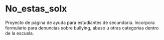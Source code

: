 # No_estas_solx
Proyecto de página de ayuda para estudiantes de secundaria. Incorpora formulario para denuncias sobre bullying, abuso u otras categorías dentro de la escuela.
